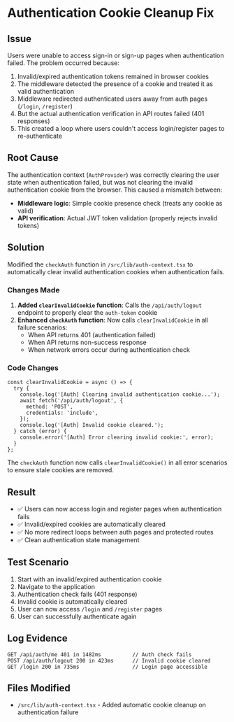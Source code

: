 # Authentication Cookie Cleanup Fix

## Issue
Users were unable to access sign-in or sign-up pages when authentication failed. The problem occurred because:

1. Invalid/expired authentication tokens remained in browser cookies
2. The middleware detected the presence of a cookie and treated it as valid authentication
3. Middleware redirected authenticated users away from auth pages (`/login`, `/register`)
4. But the actual authentication verification in API routes failed (401 responses)
5. This created a loop where users couldn't access login/register pages to re-authenticate

## Root Cause
The authentication context (`AuthProvider`) was correctly clearing the user state when authentication failed, but was not clearing the invalid authentication cookie from the browser. This caused a mismatch between:
- **Middleware logic**: Simple cookie presence check (treats any cookie as valid)
- **API verification**: Actual JWT token validation (properly rejects invalid tokens)

## Solution
Modified the `checkAuth` function in `/src/lib/auth-context.tsx` to automatically clear invalid authentication cookies when authentication fails.

### Changes Made
1. **Added `clearInvalidCookie` function**: Calls the `/api/auth/logout` endpoint to properly clear the `auth-token` cookie
2. **Enhanced `checkAuth` function**: Now calls `clearInvalidCookie` in all failure scenarios:
   - When API returns 401 (authentication failed)
   - When API returns non-success response
   - When network errors occur during authentication check

### Code Changes
```tsx
const clearInvalidCookie = async () => {
  try {
    console.log('[Auth] Clearing invalid authentication cookie...');
    await fetch('/api/auth/logout', {
      method: 'POST',
      credentials: 'include',
    });
    console.log('[Auth] Invalid cookie cleared.');
  } catch (error) {
    console.error('[Auth] Error clearing invalid cookie:', error);
  }
};
```

The `checkAuth` function now calls `clearInvalidCookie()` in all error scenarios to ensure stale cookies are removed.

## Result
- ✅ Users can now access login and register pages when authentication fails
- ✅ Invalid/expired cookies are automatically cleared
- ✅ No more redirect loops between auth pages and protected routes
- ✅ Clean authentication state management

## Test Scenario
1. Start with an invalid/expired authentication cookie
2. Navigate to the application
3. Authentication check fails (401 response)
4. Invalid cookie is automatically cleared
5. User can now access `/login` and `/register` pages
6. User can successfully authenticate again

## Log Evidence
```
GET /api/auth/me 401 in 1482ms          // Auth check fails
POST /api/auth/logout 200 in 423ms      // Invalid cookie cleared
GET /login 200 in 735ms                 // Login page accessible
```

## Files Modified
- `/src/lib/auth-context.tsx` - Added automatic cookie cleanup on authentication failure
